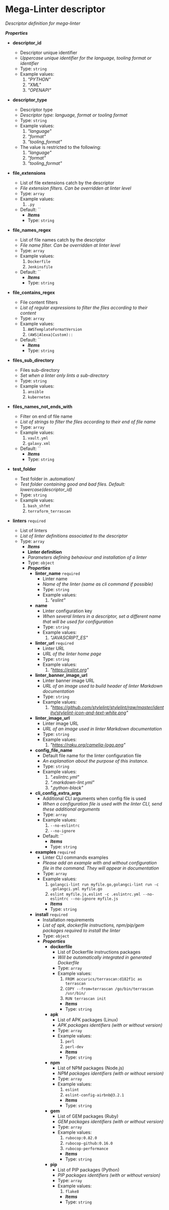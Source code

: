 <!-- markdownlint-disable -->
<!-- markdown-link-check-disable -->
# Mega-Linter descriptor

_Descriptor definition for mega-linter_

**_Properties_**

 - <b id="#http://github.com/nvuillam/megalinter.json/properties/descriptor_id">descriptor_id</b>
	 - Descriptor unique identifier
	 - _Uppercase unique identifier for the language, tooling format or identifier_
	 - Type: `string`
	 - Example values: 
		 1. _"PYTHON"_
		 2. _"XML"_
		 3. _"OPENAPI"_
		 
 - <b id="#http://github.com/nvuillam/megalinter.json/properties/descriptor_type">descriptor_type</b>
	 - Descriptor type
	 - _Descriptor type: language, format or tooling format_
	 - Type: `string`
	 - Example values: 
		 1. _"language"_
		 2. _"format"_
		 3. _"tooling_format"_
	 - The value is restricted to the following: 
		 1. _"language"_
		 2. _"format"_
		 3. _"tooling_format"_

 - <b id="#http://github.com/nvuillam/megalinter.json/properties/file_extensions">file_extensions</b>
	 - List of file extensions catch by the descriptor
	 - _File extension filters. Can be overridden at linter level_
	 - Type: `array`
	 - Example values: 
		 1. `.py`
	 - Default: ``
		 - **_Items_**
		 - Type: `string`
- <b id="#http://github.com/nvuillam/megalinter.json/properties/file_names_regex">file_names_regex</b>
	 - List of file names catch by the descriptor
	 - _File name filter. Can be overridden at linter level_
	 - Type: `array`
	 - Example values: 
		 1. `Dockerfile`
		 2. `Jenkinsfile`
	 - Default: ``
		 - **_Items_**
		 - Type: `string`

- <b id="#http://github.com/nvuillam/megalinter.json/properties/file_contains_regex">file_contains_regex</b>
	 - File content filters
	 - _List of regular expressions to filter the files according to their content_
	 - Type: `array`
	 - Example values: 
		 1. `AWSTemplateFormatVersion`
		 2. `(AWS|Alexa|Custom)::`
	 - Default: ``
		 - **_Items_**
		 - Type: `string`

- <b id="#http://github.com/nvuillam/megalinter.json/properties/files_sub_directory">files_sub_directory</b>
	 - Files sub-directory
	 - _Set when a linter only lints a sub-directory_
	 - Type: `string`
	 - Example values: 
		 1. `ansible`
		 2. `kubernetes`

 - <b id="#http://github.com/nvuillam/megalinter.json/properties/files_names_not_ends_with">files_names_not_ends_with</b>
	 - Filter on end of file name
	 - _List of strings to filter the files according to their end of file name_
	 - Type: `array`
	 - Example values: 
		 1. `vault.yml`
		 2. `galaxy.xml`
	 - Default: ``
		 - **_Items_**
		 - Type: `string`

- <b id="#http://github.com/nvuillam/megalinter.json/properties/test_folder">test_folder</b>
	 - Test folder in .automation/
	 - _Test folder containing _good_ and _bad_ files. Default: lowercase(descriptor_id)_
	 - Type: `string`
	 - Example values: 
		 1. `bash_shfmt`
		 2. `terraform_terrascan`

 - <b id="#http://github.com/nvuillam/megalinter.json/properties/linters">linters</b> `required`
	 - List of linters 
	 - _List of linter definitions associated to the descriptor_
	 - Type: `array`
		 - **_Items_**
		 - **Linter definition**
		 - _Parameters defining behaviour and installation of a linter_
		 - Type: `object`
		 - **_Properties_**
			 - <b id="/properties/linters/items/properties/linter_name">linter_name</b> `required`
				 - Linter name
				 - _Name of the linter (same as cli command if possible)_
				 - Type: `string`
				 - Example values: 
					 1. _"eslint"_
			 - <b id="/properties/linters/items/properties/name">name</b>
				 - Linter configuration key
				 - _When several linters in a descriptor, set a different name that will be used for configuration_
				 - Type: `string`
				 - Example values: 
					 1. _"JAVASCRIPT_ES"_
			 - <b id="/properties/linters/items/properties/linter_url">linter_url</b> `required`
				 - Linter URL
				 - _URL of the linter home page_
				 - Type: `string`
				 - Example values: 
					 1. _"https://eslint.org"_
			 - <b id="/properties/linters/items/properties/linter_banner_image_url">linter_banner_image_url</b>
				 - Linter banner image URL
				 - _URL of an image used to build header of linter Markdown documentation_
				 - Type: `string`
				 - Example values: 
					 1. _"https://github.com/stylelint/stylelint/raw/master/identity/stylelint-icon-and-text-white.png"_
			 - <b id="/properties/linters/items/properties/linter_image_url">linter_image_url</b>
				 - Linter image URL
				 - _URL of an image used in linter Markdown documentation_
				 - Type: `string`
				 - Example values: 
					 1. _"https://raku.org/camelia-logo.png"_
			 - <b id="/properties/linters/items/properties/config_file_name">config_file_name</b>
				 - Default file name for the linter configuration file
				 - _An explanation about the purpose of this instance._
				 - Type: `string`
				 - Example values: 
					 1. _".eslintrc.yml"_
					 2. _".markdown-lint.yml"_
					 3. _".python-black"_
			 - <b id="/properties/linters/items/properties/cli_config_extra_args">cli_config_extra_args</b>
				 - Additional CLI arguments when config file is used
				 - _When a configuration file is used with the linter CLI, send these additional arguments_
				 - Type: `array`
				 - Example values: 
					 1. `--no-eslintrc`
					 2. `--no-ignore`
				 - Default: ``
					 - **_Items_**
					 - Type: `string`
			 - <b id="/properties/linters/items/properties/examples">examples</b> `required`
				 - Linter CLI commands examples
				 - _Please add an example with and without configuration file in the command. They will appear in documentation_
				 - Type: `array`
				 - Example values: 
					 1. `golangci-lint run myfile.go,golangci-lint run -c .golangci.yml myfile.go`
					 2. `eslint myfile.js,eslint -c .eslintrc.yml --no-eslintrc --no-ignore myfile.js`
					 - **_Items_**
					 - Type: `string`
			 - <b id="/properties/linters/items/properties/install">install</b> `required`
				 - Installation requirements
				 - _List of apk, dockerfile instructions, npm/pip/gem packages required to install the linter_
				 - Type: `object`
				 - **_Properties_**
					 - <b id="/properties/linters/items/properties/install/properties/dockerfile">dockerfile</b>
						 - List of Dockerfile instructions packages
						 - _Will be automatically integrated in generated Dockerfile_
						 - Type: `array`
						 - Example values: 
							 1. `FROM accurics/terrascan:d182f1c as terrascan`
							 2. `COPY --from=terrascan /go/bin/terrascan /usr/bin/`
							 3. `RUN terrascan init`
							 - **_Items_**
							 - Type: `string`
					 - <b id="/properties/linters/items/properties/install/properties/apk">apk</b>
						 - List of APK packages (Linux)
						 - _APK packages identifiers (with or without version)_
						 - Type: `array`
						 - Example values: 
							 1. `perl`
							 2. `perl-dev`
							 - **_Items_**
							 - Type: `string`
					 - <b id="/properties/linters/items/properties/install/properties/npm">npm</b>
						 - List of NPM packages (Node.js)
						 - _NPM packages identifiers (with or without version)_
						 - Type: `array`
						 - Example values: 
							 1. `eslint`
							 2. `eslint-config-airbnb@3.2.1`
							 - **_Items_**
							 - Type: `string`
					 - <b id="/properties/linters/items/properties/install/properties/gem">gem</b>
						 - List of GEM packages (Ruby)
						 - _GEM packages identifiers (with or without version)_
						 - Type: `array`
						 - Example values: 
							 1. `rubocop:0.82.0`
							 2. `rubocop-github:0.16.0`
							 3. `rubocop-performance`
							 - **_Items_**
							 - Type: `string`
					 - <b id="/properties/linters/items/properties/install/properties/pip">pip</b>
						 - List of PIP packages (Python)
						 - _PIP packages identifiers (with or without version)_
						 - Type: `array`
						 - Example values: 
							 1. `flake8`
							 - **_Items_**
							 - Type: `string`
